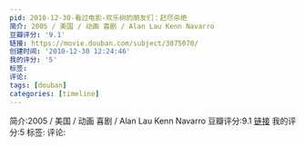 ```yaml
---
pid: 2010-12-30-看过电影-欢乐树的朋友们：赶尽杀绝
简介: 2005 / 美国 / 动画 喜剧 / Alan Lau Kenn Navarro
豆瓣评分: '9.1'
链接: https://movie.douban.com/subject/3075070/
创建时间: '2010-12-30 12:24:46'
我的评分: '5'
标签:
评论:
tags: [douban]
categories: [timeline]
---
```

简介:2005 / 美国 / 动画 喜剧 / Alan Lau Kenn Navarro
豆瓣评分:9.1
[链接](https://movie.douban.com/subject/3075070/)
我的评分:5
标签:
评论:
